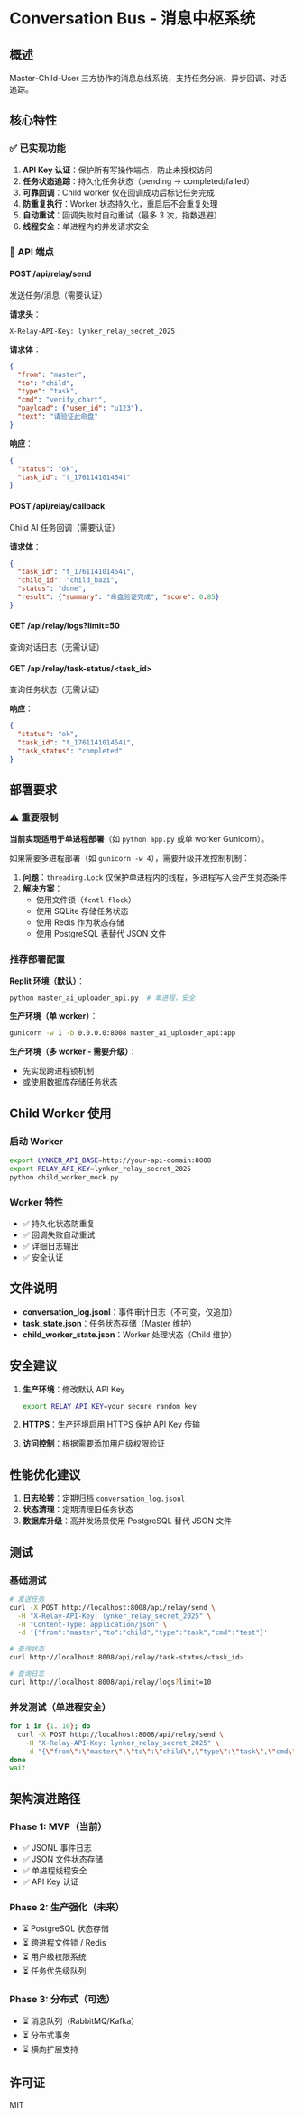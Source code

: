 # Conversation Bus - 消息中枢系统

## 概述
Master-Child-User 三方协作的消息总线系统，支持任务分派、异步回调、对话追踪。

## 核心特性

### ✅ 已实现功能
1. **API Key 认证**：保护所有写操作端点，防止未授权访问
2. **任务状态追踪**：持久化任务状态（pending → completed/failed）
3. **可靠回调**：Child worker 仅在回调成功后标记任务完成
4. **防重复执行**：Worker 状态持久化，重启后不会重复处理
5. **自动重试**：回调失败时自动重试（最多 3 次，指数退避）
6. **线程安全**：单进程内的并发请求安全

### 🔧 API 端点

#### POST /api/relay/send
发送任务/消息（需要认证）

**请求头**：
```
X-Relay-API-Key: lynker_relay_secret_2025
```

**请求体**：
```json
{
  "from": "master",
  "to": "child",
  "type": "task",
  "cmd": "verify_chart",
  "payload": {"user_id": "u123"},
  "text": "请验证此命盘"
}
```

**响应**：
```json
{
  "status": "ok",
  "task_id": "t_1761141014541"
}
```

#### POST /api/relay/callback
Child AI 任务回调（需要认证）

**请求体**：
```json
{
  "task_id": "t_1761141014541",
  "child_id": "child_bazi",
  "status": "done",
  "result": {"summary": "命盘验证完成", "score": 0.85}
}
```

#### GET /api/relay/logs?limit=50
查询对话日志（无需认证）

#### GET /api/relay/task-status/<task_id>
查询任务状态（无需认证）

**响应**：
```json
{
  "status": "ok",
  "task_id": "t_1761141014541",
  "task_status": "completed"
}
```

## 部署要求

### ⚠️ 重要限制

**当前实现适用于单进程部署**（如 `python app.py` 或单 worker Gunicorn）。

如果需要多进程部署（如 `gunicorn -w 4`），需要升级并发控制机制：

1. **问题**：`threading.Lock` 仅保护单进程内的线程，多进程写入会产生竞态条件
2. **解决方案**：
   - 使用文件锁（`fcntl.flock`）
   - 使用 SQLite 存储任务状态
   - 使用 Redis 作为状态存储
   - 使用 PostgreSQL 表替代 JSON 文件

### 推荐部署配置

**Replit 环境（默认）**：
```bash
python master_ai_uploader_api.py  # 单进程，安全
```

**生产环境（单 worker）**：
```bash
gunicorn -w 1 -b 0.0.0.0:8008 master_ai_uploader_api:app
```

**生产环境（多 worker - 需要升级）**：
- 先实现跨进程锁机制
- 或使用数据库存储任务状态

## Child Worker 使用

### 启动 Worker
```bash
export LYNKER_API_BASE=http://your-api-domain:8008
export RELAY_API_KEY=lynker_relay_secret_2025
python child_worker_mock.py
```

### Worker 特性
- ✅ 持久化状态防重复
- ✅ 回调失败自动重试
- ✅ 详细日志输出
- ✅ 安全认证

## 文件说明

- **conversation_log.jsonl**：事件审计日志（不可变，仅追加）
- **task_state.json**：任务状态存储（Master 维护）
- **child_worker_state.json**：Worker 处理状态（Child 维护）

## 安全建议

1. **生产环境**：修改默认 API Key
   ```bash
   export RELAY_API_KEY=your_secure_random_key
   ```

2. **HTTPS**：生产环境启用 HTTPS 保护 API Key 传输

3. **访问控制**：根据需要添加用户级权限验证

## 性能优化建议

1. **日志轮转**：定期归档 `conversation_log.jsonl`
2. **状态清理**：定期清理旧任务状态
3. **数据库升级**：高并发场景使用 PostgreSQL 替代 JSON 文件

## 测试

### 基础测试
```bash
# 发送任务
curl -X POST http://localhost:8008/api/relay/send \
  -H "X-Relay-API-Key: lynker_relay_secret_2025" \
  -H "Content-Type: application/json" \
  -d '{"from":"master","to":"child","type":"task","cmd":"test"}'

# 查询状态
curl http://localhost:8008/api/relay/task-status/<task_id>

# 查询日志
curl http://localhost:8008/api/relay/logs?limit=10
```

### 并发测试（单进程安全）
```bash
for i in {1..10}; do
  curl -X POST http://localhost:8008/api/relay/send \
    -H "X-Relay-API-Key: lynker_relay_secret_2025" \
    -d "{\"from\":\"master\",\"to\":\"child\",\"type\":\"task\",\"cmd\":\"test_$i\"}" &
done
wait
```

## 架构演进路径

### Phase 1: MVP（当前）
- ✅ JSONL 事件日志
- ✅ JSON 文件状态存储
- ✅ 单进程线程安全
- ✅ API Key 认证

### Phase 2: 生产强化（未来）
- ⏳ PostgreSQL 状态存储
- ⏳ 跨进程文件锁 / Redis
- ⏳ 用户级权限系统
- ⏳ 任务优先级队列

### Phase 3: 分布式（可选）
- ⏳ 消息队列（RabbitMQ/Kafka）
- ⏳ 分布式事务
- ⏳ 横向扩展支持

## 许可证
MIT
